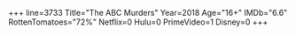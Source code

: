 +++
line=3733
Title="The ABC Murders"
Year=2018
Age="16+"
IMDb="6.6"
RottenTomatoes="72%"
Netflix=0
Hulu=0
PrimeVideo=1
Disney=0
+++

